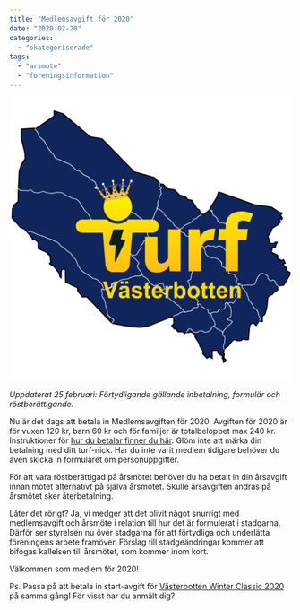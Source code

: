 ```yaml
---
title: "Medlemsavgift för 2020"
date: "2020-02-20"
categories: 
  - "okategoriserade"
tags: 
  - "arsmote"
  - "foreningsinformation"
---
```


![cropped-tvblogo-e1566489806623-1.png](images/cropped-tvblogo-e1566489806623-1.png)

_Uppdaterat 25 februari: Förtydligande gällande inbetalning, formulär och röstberättigande._

Nu är det dags att betala in Medlemsavgiften för 2020. Avgiften för 2020 är för vuxen 120 kr, barn 60 kr och för familjer är totalbeloppet max 240 kr. Instruktioner för [hur du betalar finner du här](https://turfvasterbotten.wordpress.com/bli-medlem/). Glöm inte att märka din betalning med ditt turf-nick. Har du inte varit medlem tidigare behöver du även skicka in formuläret om personuppgifter.

För att vara röstberättigad på årsmötet behöver du ha betalt in din årsavgift innan mötet alternativt på själva årsmötet. Skulle årsavgiften ändras på årsmötet sker återbetalning.

Låter det rörigt? Ja, vi medger att det blivit något snurrigt med medlemsavgift och årsmöte i relation till hur det är formulerat i stadgarna. Därför ser styrelsen nu över stadgarna för att förtydliga och underlätta föreningens arbete framöver. Förslag till stadgeändringar kommer att bifogas kallelsen till årsmötet, som kommer inom kort.

Välkommen som medlem för 2020!

Ps. Passa på att betala in start-avgift för [Västerbotten Winter Classic 2020](https://turfvasterbotten.wordpress.com/vb-winter-classic-2020/) på samma gång! För visst har du anmält dig?
